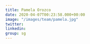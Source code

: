 ```yaml
---
title: Pamela Orozco
date: 2020-04-07T00:23:58.000+00:00
image: "/images/team/pamela.jpg"
twitter: 
linkedin: 
group: sg
---
```


